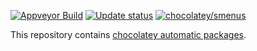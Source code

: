 [![Appveyor Build](https://img.shields.io/appveyor/ci/smenus/chocolatey-packages/master.svg?logo=appveyor)](https://ci.appveyor.com/project/smenus/chocolatey-packages)
[![Update status](https://img.shields.io/badge/Update-Status-blue.svg)](https://gist.github.com/smenus/569565b2530f1c91a5cad329673d9309)
[![chocolatey/smenus](https://img.shields.io/badge/Chocolatey-smenus-yellowgreen.svg)](https://chocolatey.org/profiles/smenus)

This repository contains [chocolatey automatic packages](https://chocolatey.org/docs/automatic-packages).
